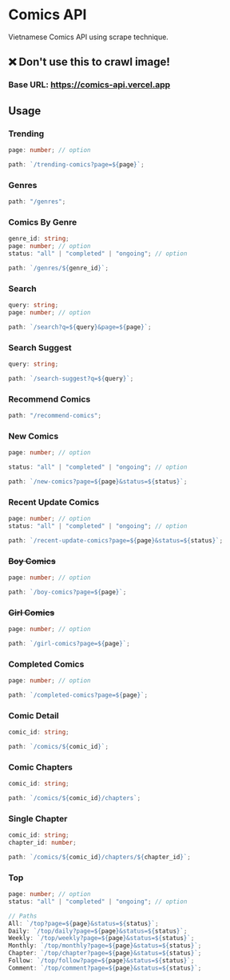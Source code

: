 # Comics API

Vietnamese Comics API using scrape technique.

## ❌ Don't use this to crawl image!

### **Base URL**: https://comics-api.vercel.app

## Usage

### **Trending**

```ts
page: number; // option

path: `/trending-comics?page=${page}`;
```

### **Genres**

```ts
path: "/genres";
```

### **Comics By Genre**

```ts
genre_id: string;
page: number; // option
status: "all" | "completed" | "ongoing"; // option

path: `/genres/${genre_id}`;
```

### **Search**

```ts
query: string;
page: number; // option

path: `/search?q=${query}&page=${page}`;
```

### **Search Suggest**

```ts
query: string;

path: `/search-suggest?q=${query}`;
```

### **Recommend Comics**

```ts
path: "/recommend-comics";
```

### **New Comics**

```ts
page: number; // option

status: "all" | "completed" | "ongoing"; // option

path: `/new-comics?page=${page}&status=${status}`;
```

### **Recent Update Comics**

```ts
page: number; // option
status: "all" | "completed" | "ongoing"; // option

path: `/recent-update-comics?page=${page}&status=${status}`;
```

### ~~**Boy Comics**~~

```ts
page: number; // option

path: `/boy-comics?page=${page}`;
```

### ~~**Girl Comics**~~

```ts
page: number; // option

path: `/girl-comics?page=${page}`;
```

### **Completed Comics**

```ts
page: number; // option

path: `/completed-comics?page=${page}`;
```

### **Comic Detail**

```ts
comic_id: string;

path: `/comics/${comic_id}`;
```

### **Comic Chapters**

```ts
comic_id: string;

path: `/comics/${comic_id}/chapters`;
```

### **Single Chapter**

```ts
comic_id: string;
chapter_id: number;

path: `/comics/${comic_id}/chapters/${chapter_id}`;
```

### **Top**

```ts
page: number; // option
status: "all" | "completed" | "ongoing"; // option

// Paths
All: `/top?page=${page}&status=${status}`;
Daily: `/top/daily?page=${page}&status=${status}`;
Weekly: `/top/weekly?page=${page}&status=${status}`;
Monthly: `/top/monthly?page=${page}&status=${status}`;
Chapter: `/top/chapter?page=${page}&status=${status}`;
Follow: `/top/follow?page=${page}&status=${status}`;
Comment: `/top/comment?page=${page}&status=${status}`;
```
